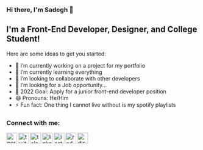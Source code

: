 ### Hi there, I'm Sadegh 👋

## I'm a Front-End Developer, Designer, and College Student!
Here are some ideas to get you started:

- 🔭 I’m currently working on a project for my portfolio
- 🌱 I’m currently learning everything
- 👯 I’m looking to collaborate with other developers
- 🤔 I’m looking for a Job opportunity...
- 🥅 2022 Goal: Apply for a junior front-end developer position 
- 😄 Pronouns: He/Him
- ⚡ Fun fact: One thing I cannot live without is my spotify playlists

### Connect with me:

[<img align="left" alt="personal portfolio" width="28px" src="https://cdn-icons.flaticon.com/png/512/3308/premium/3308395.png?token=exp=1638364723~hmac=efd0d29ca86bd9ae6f275a9437d7d0e4" />][website]
[<img align="left" alt="twitter" title="Twitter" width="28px" src="https://cdn4.iconfinder.com/data/icons/social-media-and-logos-11/32/Logo_Twitter_bird-256.png" />][twitter]
[<img align="left" alt="telegram" title="Telegram" width="28px" src="https://cdn4.iconfinder.com/data/icons/social-media-and-logos-11/32/Logo_telegram_Airplane_Air_plane_paper_airplane-33-256.png" />][telegram]
[<img align="left" alt="linkedin" title="LinkedIn" width="28px" src="https://cdn4.iconfinder.com/data/icons/social-media-and-logos-11/32/Logo_LinkedIn-256.png" />][linkedin]
[<img align="left" alt="instagram" title="Instagram" width="28px" src="https://cdn3.iconfinder.com/data/icons/social-media-2169/24/social_media_social_media_logo_instagram-256.png" />][instagram]
[<img align="left" alt="reddit" title="Reddit" width="28px" src="https://cdn4.iconfinder.com/data/icons/social-media-and-logos-11/32/Logo_reddit_robot-256.png" />][reddit]
[<img align="left" alt="discord" title="Discord | + 20Sadegh +#0838" width="28px" src="https://cdn0.iconfinder.com/data/icons/social-media-2474/128/discord_message_interaction_logo_communication-256.png" />][discord]


[website]: https://sadegh.com
[twitter]: https://twitter.com/Sadeeeegh
[telegram]: https://t.me/Sadegh_Rsg
[instagram]: https://instagram.com/sadeghrastgooo
[linkedin]: https://linkedin.com/in/sadegh-rastgoo
[reddit]: https://www.reddit.com/user/SadeghPhantom
[discord]: https://discordapp.com/users/+%20Sadegh%20+#0838
